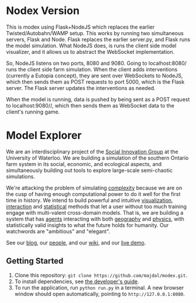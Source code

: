 # Nodex Version

This is modex using Flask+NodeJS which replaces the earlier Twisted/Autobahn/WAMP setup.
This works by running two simultaneous servers, Flask and Node. Flask replaces the earlier server.py, and Flask
runs the model simulation. What NodeJS does, is runs the client side model visualizer, and it allows us to abstract
the WebSocket implementation. 

So, NodeJS listens on two ports, 8080 and 9080. Going to localhost:8080/ runs the client side farm simulation. 
When the client adds interventions (currently a Eutopia concept), they are sent over WebSockets to NodeJS, which then
sends them as POST requests to port 5000, which is the Flask server. The Flask server updates the interventions as needed.

When the model is running, data is pushed by being sent as a POST request to localhost:9080//, which then sends them as WebSocket
data to the client's running game.

# Model Explorer

We are an interdisciplinary project of the [Social Innovation Group](http://sig.uwaterloo.ca) at the University of Waterloo. We are building a simulation of the southern Ontario farm system in its social, economic, and ecological aspects, and simultaneously building out tools to explore large-scale semi-chaotic simulations.

<!-- TODO: insert a screencap of the working model here, with place names labelled and graphs plotted -->


We're attacking the problem of simulating [complexity](https://en.wikipedia.org/wiki/Complex_systems) because we are on the cusp of having enough computational power to do it well for the first time in history. We intend to build powerful and intuitive [visualization](FIXME), [interaction](FIXME) and [statistical](FIXME) methods that let a user without too much training engage with multi-valent cross-domain models. That is, we are building a system that has [agents](https://en.wikipedia.org/wiki/Agent-based_model) interacting with both [geography](http://www.esri.com/what-is-gis/) and  [physics](https://en.wikipedia.org/wiki/Differential_equation), with statistically valid insights to what the future holds for humanity. Our watchwords are "ambitious" and "elegant".

See our [blog](http://socialinnovationsimulation.com/), our [people](FIXME), and our [wiki](https://github.com/majdal/modex/blob/master/wiki/Home.md), and our [live demo](FIXME).


## Getting Started ##
1. Clone this repository: `git clone https://github.com/majdal/modex.git`.
2. To install dependencies, see [the developer's guide](src/README.md).
3. To run the application, run `python run.py` in a terminal. A new browser window should open automatically, pointing to `http://127.0.0.1:8080`.
